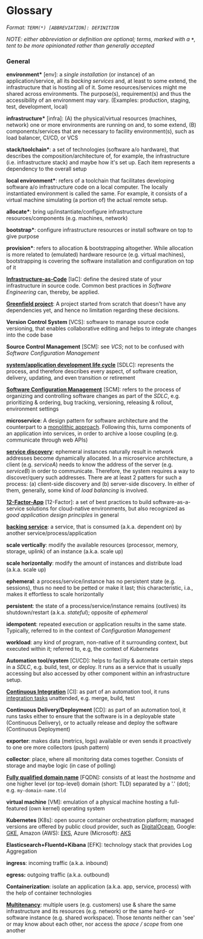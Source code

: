 Glossary
========


*Format: `TERM(*) [ABBREVIATION]: DEFINITION`*

*NOTE: either abbreviation or definition are optional; terms, marked with a __`*`__, tent to be more opinionated rather
       than generally accepted*



### General

__environment*__ [env]: a *single installation* (or instance) of an application/service, all its *backing services*
    and, at least to some extend, the infrastructure that is hosting all of it. Some resources/services might me shared
    across environments. The purpose(s), requirement(s) and thus the accessibility of an environment may vary.
    (Examples: production, staging, test, development, local) 

__infrastructure*__ [infra]: (A) the physical/virtual resources (machines, network) one or more environments are running
    on and, to some extend, (B) components/services that are necessary to facility environment(s), such as load balancer,
    CI/CD, or VCS 

__stack/toolchain*__: a set of technologies (software a/o hardware), that describes the composition/architecture of, for
    example, the infrastructure (i.e. infrastructure stack) and maybe how it's set up. Each item represents a dependency
    to the overall setup

__local environment*__: refers of a toolchain that facilitates developing software a/o infrastructure code on a local
    computer. The locally instantiated environment is called the same. For example, it consists of a virtual machine
    simulating (a portion of) the actual remote setup.

__allocate*__: bring up/instantiate/configure infrastructure resources/components (e.g. machines, network)

__bootstrap*__: configure infrastructure resources or install software on top to give purpose

__provision*__: refers to allocation & bootstrapping altogether. While allocation is more related to (emulated) hardware
    resource (e.g. virtual machines), bootstrapping is covering the software installation and configuration on top of it  

[__Infrastructure-as-Code__](https://en.wikipedia.org/wiki/Infrastructure_as_code) [IaC]: define the desired state of
    your infrastructure in source code. Common best practices in *Software Engineering* can, thereby, be applied.

[__Greenfield project__](https://en.wikipedia.org/wiki/Greenfield_project): A project started from scratch that doesn't
    have any dependencies yet, and hence no limitation regarding these decisions.

__Version Control System__ [VCS]: software to manage source code versioning, that enables collaborative editing and
    helps to integrate changes into the code base 

__Source Control Management__ [SCM]: see *VCS*; not to be confused with *Software Configuration Management*

[__system/application development life cycle__](https://en.wikipedia.org/wiki/Systems_development_life_cycle) [SDLC]:
    represents the process, and therefore describes every aspect, of software creation, delivery, updating, and even
    transition or retirement

[__Software Configuration Management__](https://en.wikipedia.org/wiki/Software_configuration_management) [SCM]: refers
    to the process of organizing and controlling software changes as part of the *SDLC*, e.g. prioritizing & ordering, 
    bug tracking, versioning, releasing & rollout, environment settings

__microservice__: A design pattern for software architecture and the counterpart to a 
    [monolithic approach](https://en.wikipedia.org/wiki/Monolithic_application). Following this, turns components of an
    application into services, in order to archive a loose coupling (e.g. communicate through web APIs) 

__[service discovery](https://www.nginx.com/blog/service-discovery-in-a-microservices-architecture/)__: ephemeral
    instances naturally result in network addresses become dynamically allocated. In a microservice architecture, a
    client (e.g. *serviceA*) needs to know the address of the server (e.g. *serviceB*) in order to communicate.
    Therefore, the system requires a way to discover/query such addresses. There are at least 2 patters for such a
    process: (a) client-side discovery and (b) server-side discovery. In either of them, generally, some kind of
    *load balancing* is involved.

[__12-Factor-App__](https://12factor.net) [12-Factor]: a set of best practices to build software-as-a-service solutions
    for cloud-native environments, but also recognized as *good application design principles* in general

[__backing service__](https://12factor.net/backing-services): a service, that is consumed (a.k.a. dependent on) by
    another service/process/application

__scale vertically__: modify the available resources (processor, memory, storage, uplink) of an instance (a.k.a. scale up)

__scale horizontally__: modify the amount of instances and distribute load (a.k.a. scale up)

__ephemeral__: a process/service/instance has no persistent state (e.g. sessions), thus no need to be petted or make it
    last; this characteristic, i.a., makes it effortless to scale horizontally

__persistent__: the state of a process/service/instance remains (outlives) its shutdown/restart (a.k.a. *stateful*);
    opposite of *ephemeral*

__idempotent__: repeated execution or application results in the same state. Typically, referred to in the context of 
    *Configuration Management*

__workload__: any kind of program, non-native of it surrounding context, but executed within it; referred to, e.g, the
    context of *Kubernetes*

__Automation tool/system__ [CI/CD]: helps to facility & automate certain steps in a *SDLC*, e.g. build, test, or deploy.
    It runs as a service that is usually accessing but also accessed by other component within an infrastructure setup.   

[__Continuous Integration__](https://en.wikipedia.org/wiki/Continuous_integration) [CI]: as part of an automation tool,
    it runs [integration tasks](https://en.wikipedia.org/wiki/Systems_integrator) unattended, e.g. merge, build, test  

__Continuous Delivery/Deployment__ [CD]: as part of an automation tool, it runs tasks either to ensure that the software
    is in a deployable state (Continuous Delivery), or to actually release and deploy the software (Continuous Deployment) 

__exporter__: makes data (metrics, logs) available or even sends it proactively to one ore more collectors (push pattern)

__collector__: place, where all monitoring data comes together. Consists of storage and maybe logic (in case of polling)

[__Fully qualified domain name__](https://en.wikipedia.org/wiki/Fully_qualified_domain_name) [FQDN]: consists of at least
    the *hostname* and one higher level (or top-level) domain (short: TLD) separated by a '.' (dot);
    e.g. `my-domain-name.tld`

__virtual machine__ [VM]: emulation of a physical machine hosting a full-featured (own kernel) operating system 

__Kubernetes__ [K8s]: open source container orchestration platform; managed versions are offered by public cloud provider,
    such as [DigitalOcean](https://www.digitalocean.com/products/kubernetes/), Google: [GKE](https://cloud.google.com/kubernetes-engine/),
    Amazon (AWS): [EKS](https://aws.amazon.com/eks/), Azure (Microsoft): [AKS](https://azure.microsoft.com/en-us/services/kubernetes-service/)

__Elasticsearch+Fluentd+Kibana__ [EFK]: technology stack that provides Log Aggregation

__ingress__: incoming traffic (a.k.a. inbound)

__egress:__ outgoing traffic (a.k.a. outbound)

__Containerization__: isolate an application (a.k.a. app, service, process) with the help of container technologies

__[Multitenancy](https://en.wikipedia.org/wiki/Multitenancy)__: multiple users (e.g. customers) use & share the same
    infrastructure and its resources (e.g. network) or the same hard- or software instance (e.g. shared workspace).
    Those *tenants* neither can 'see' or may know about each other, nor access the *space / scope* from one another
    